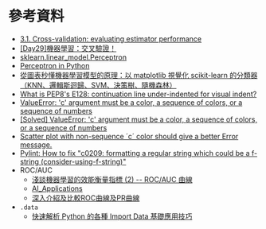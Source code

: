 

# 參考資料
- [3.1. Cross-validation: evaluating estimator performance](https://scikit-learn.org/stable/modules/cross_validation.html)
- [[Day29]機器學習：交叉驗證！](https://ithelp.ithome.com.tw/articles/10197461)
- [sklearn.linear_model.Perceptron](https://scikit-learn.org/stable/modules/generated/sklearn.linear_model.Perceptron.html)
- [Perceptron in Python](https://stackoverflow.com/questions/62317094/perceptron-in-python)
- [從圖表秒懂機器學習模型的原理：以 matplotlib 視覺化 scikit-learn 的分類器（KNN、邏輯斯迴歸、SVM、決策樹、隨機森林）](https://alankrantas.medium.com/%E7%94%A8%E6%A9%9F%E5%99%A8%E5%AD%B8%E7%BF%92%E6%A8%A1%E5%9E%8B%E7%94%A2%E7%94%9F%E5%9C%96%E8%A1%A8-%E7%A7%92%E6%87%82%E6%A9%9F%E5%99%A8%E5%AD%B8%E7%BF%92%E7%9A%84%E5%8E%9F%E7%90%86-%E4%BB%A5-matplotlib-%E8%A6%96%E8%A6%BA%E5%8C%96-scikit-learn-%E7%9A%84%E5%88%86%E9%A1%9E%E5%99%A8-knn-%E9%82%8F%E8%BC%AF%E6%96%AF%E8%BF%B4%E6%AD%B8-svm-%E6%B1%BA%E7%AD%96%E6%A8%B9-%E9%9A%A8%E6%A9%9F%E6%A3%AE%E6%9E%97-2f01aec48b54)
- [What is PEP8's E128: continuation line under-indented for visual indent?](https://stackoverflow.com/questions/15435811/what-is-pep8s-e128-continuation-line-under-indented-for-visual-indent)
- [ValueError: 'c' argument must be a color, a sequence of colors, or a sequence of numbers](https://stackoverflow.com/questions/71653179/valueerror-c-argument-must-be-a-color-a-sequence-of-colors-or-a-sequence-of)
- [[Solved] ValueError: 'c' argument must be a color, a sequence of colors, or a sequence of numbers](https://solveforum.com/forums/threads/solved-valueerror-c-argument-must-be-a-color-a-sequence-of-colors-or-a-sequence-of-numbers.740918/)
- [Scatter plot with non-sequence ´c´ color should give a better Error message.](https://github.com/matplotlib/matplotlib/issues/10365/)
- [Pylint: How to fix "c0209: formatting a regular string which could be a f-string (consider-using-f-string)"](https://miguendes.me/pylint-consider-using-f-string)
- ROC/AUC
  - [淺談機器學習的效能衡量指標 (2) -- ROC/AUC 曲線](https://ithelp.ithome.com.tw/articles/10229049)
  - [AI_Applications](https://github.com/mc6666/AI_Applications)
  - [深入介紹及比較ROC曲線及PR曲線](https://medium.com/nlp-tsupei/roc-pr-%E6%9B%B2%E7%B7%9A-f3faa2231b8c)
- `.data`
  - [快速解析 Python 的各種 Import Data 基礎應用技巧](https://chriskang028.medium.com/datacamp-importing-data-in-python-%E8%AA%B2%E7%A8%8B%E7%AD%86%E8%A8%98-50141c6777b)
